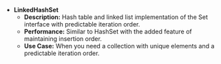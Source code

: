 - **LinkedHashSet**
  - **Description:** Hash table and linked list implementation of the Set interface with predictable iteration order.
  - **Performance:** Similar to HashSet with the added feature of maintaining insertion order.
  - **Use Case:** When you need a collection with unique elements and a predictable iteration order.